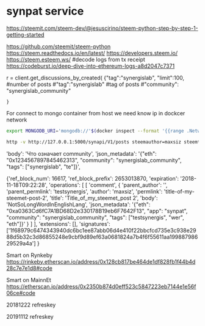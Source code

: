 # synpat service
https://steemit.com/steem-dev/@jesuscirino/steem-python-step-by-step-1-getting-started

https://github.com/steemit/steem-python
https://steem.readthedocs.io/en/latest/
https://developers.steem.io/
https://steem.esteem.ws/
#decode logs from tx receipt
https://codeburst.io/deep-dive-into-ethereum-logs-a8d2047c7371

r = client.get_discussions_by_created(
    {"tag":"synergislab",
    "limit":100, #number of posts
    #"tag":"synergislab" #tag of posts
    #"community": "synergislab_community"

    }

For connect to mongo container from host we need know ip in dockcer network
```bash
export MONGODB_URI='mongodb://'$(docker inspect --format '{{range .NetworkSettings.Networks}}{{.IPAddress}}{{end}}' mongo)
```

```bash
http -v http://127.0.0.1:5000/synapi/V1/posts steemauthor=maxsiz steemtitle=Title_of_my_steemet_post steembody='This is a great service from clever people' ethaddr=0xa0363Cd6fC7A1BD68D2e330178B19eb6F7642F13 steemtags:='["wer","eth"]'
```

'body': 'Что означает community', 'json_metadata': '{"eth": "0x1234567897845462313", "community": "synergislab_community", "tags": ["synergislab", "te"]}',


{'ref_block_num': 16617, 'ref_block_prefix': 2653013870, 'expiration': '2018-11-18T09:22:28', 
'operations': [
    [
        'comment',
         {
            'parent_author': '', 
            'parent_permlink': 'testsynergis', 
            'author': 'maxsiz', 
            'permlink': 'title-of-my-steemet-post-2', 
            'title': 'Title_of_my_steemet_post 2', 
            'body': 'NotSoLongWordInEnglishLang', 
            'json_metadata': '{"eth": "0xa0363Cd6fC7A1BD68D2e330178B19eb6F7642F13", "app": "synpat", "community": "synergislab_community", "tags": ["testsynergis", "wer", "eth"]}'
         }
    ]
], 
'extensions': [], 
'signatures': ['1f68979c6474343940dc6bc1ee87abb06d4e410f22bbcfcd735e3c938e2988d5b32c3d86855248e9cbf9d89ef63a0681824a7b4f6f55611aa19988798629529a4a']
}

Smart on Rynkeby
https://rinkeby.etherscan.io/address/0x128cb817be464de1df828fb1f44b4d28c7e7e1d8#code

Smart on MainnEt
https://etherscan.io/address/0x2350b874d0eff523c5847223eb7144e1e56f06ce#code

20181222 refreskey

20191112 refreskey